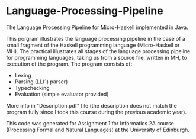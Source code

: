 # Language-Processing-Pipeline
The Language Processing Pipeline for Micro-Haskell implemented in Java.

This porgram illustrates the language processing pipeline in the case of a small fragment of the Haskell programming language (Micro-Haskell or MH).
The practical illustrates all stages of the language processing pipeline for programming languages, taking us from a source file, written in MH, to execution of the program.
The program consists of:
- Lexing
- Parsing (LL(1) parser)
- Typechecking 
- Evaluation (simple evaluator provided)

More info in "Description.pdf" file (the description does not match the program fully since I took this course during the previous academic year).

This code was generated for Assignment 1 for Informatics 2A course (Processing Formal and Natural Languages) at the University of Edinburgh.

